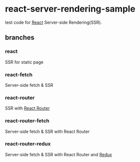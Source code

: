 # react-server-rendering-sample
test code for [React](https://facebook.github.io/react/) Server-side Rendering(SSR).

## branches

### react

SSR for static page

### react-fetch

Server-side fetch & SSR

### react-router

SSR with [React Router](https://github.com/rackt/react-router)

### react-router-fetch

Server-side fetch & SSR with React Router

### react-router-redux

Server-side fetch & SSR with React Router and [Redux](https://github.com/rackt/redux)
